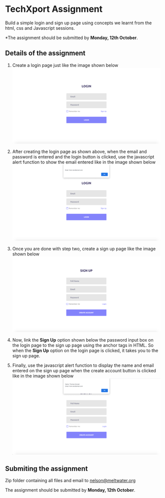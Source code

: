 # TechXport Assignment

Build a simple login and sign up page using concepts we learnt from the html, css and Javascript sessions.  

*The assignment should be submitted by **Monday, 12th October**.

## Details of the assignment

1. Create a login page just like the image shown below  ![GitHub Logo](/login_page.png)

1. After creating the login page as shown above, when the email and password is entered and the login button is clicked, use the javascript alert function to show the email entered like in the image shown below  ![GitHub Logo](/login_and_popup.png)

1. Once you are done with step two, create a sign up page like the image shown below  ![GitHub Logo](/sign_up.png)

1. Now, link the **Sign Up** option shown below the password input box on the login page to the sign up page using the anchor tags in HTML. So when the **Sign Up** option on the login page is clicked, it takes you to the sign up page.

1. Finally, use the javascript alert function to display the name and email entered on the sign up page when the create account button is clicked like in the image shown below  ![GitHub Logo](/sign_up_and_popup.png)

## Submiting the assignment
Zip folder containing all files and email to nelson@meltwater.org

The assignment should be submitted by **Monday, 12th October**.
